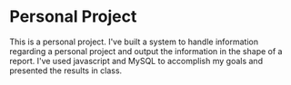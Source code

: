 # Personal Project
This is a personal project. I've built a system to handle information regarding a personal project and
output the information in the shape of a report. 
I've used javascript and MySQL to accomplish my goals and presented the results in class.